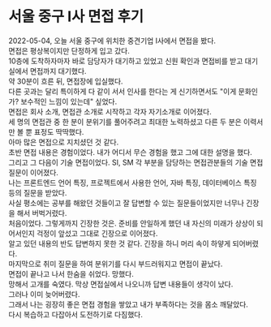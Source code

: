 # 서울 중구 I사 면접 후기

2022-05-04, 오늘 서울 중구에 위치한 중견기업 I사에서 면접을 봤다.   
면접은 평상복이지만 단정하게 입고 갔다.   
10층에 도착하자마자 바로 담당자가 대기하고 있었고 신원 확인과 면접비를 받고 대기실에서 면접까지 대기했다.   
약 30분이 흐른 뒤, 면접장에 입실했다.   
다른 곳과는 달리 특이하게 다 같이 서서 인사를 한다는 게 신기하면서도 "이게 문화인가? 보수적인 느낌이 있는데" 싶었다.   
면접은 회사 소개, 면접관 소개로 시작하고 각자 자기소개로 이어졌다.   
세 명의 면접관 중 한 분이 분위기를 풀어주려고 최대한 노력하셨고 다른 두 분은 이력서만 볼 뿐 표정도 딱딱했다.   
아마 많은 면접으로 지치셨던 것 같다.   
초반 면접 내용은 경험이었다. 내가 어디서 무슨 경험을 했고 그에 대한 설명을 했다.   
그리고 그 다음이 기술 면접이었다. SI, SM 각 부분을 담당하는 면접관분들의 기술 면접 질문이 이어졌다.   
나는 프론트엔드 언어 특징, 프로젝트에서 사용한 언어, 자바 특징, 데이터베이스 특징 등의 질문을 받았다.   
사실 평소에는 공부를 해왔던 것들이고 잘 답변할 수 있는 질문들이었지만 너무나 긴장을 해서 버벅거렸다.   
처음이었다. 그렇게까지 긴장한 것은. 준비를 안일하게 했던 내 자신의 미래가 상상이 되어서인지 걱정이 앞섰고 그대로 긴장으로 이어졌다.   
알고 있던 내용의 반도 답변하지 못한 것 같다. 긴장을 하니 머리 속이 하얗게 되어버렸다.   
마지막으로 취미 질문을 하여 분위기를 다시 부드러워지고 면접이 끝났다.   
면접이 끝나고 나서 한숨을 쉬었다. 망했다.   
망해서 고개를 숙였다. 막상 면접실에서 나오니까 답변 내용들이 생각이 났다.   
그러나 이미 늦어버렸다.   
그래서 나는 굉장히 좋은 면접 경험을 쌓았고 내가 부족하다는 것을 몸소 깨달았다.   
다시 복습하고 다잡아서 도전하기로 다짐했다.   
